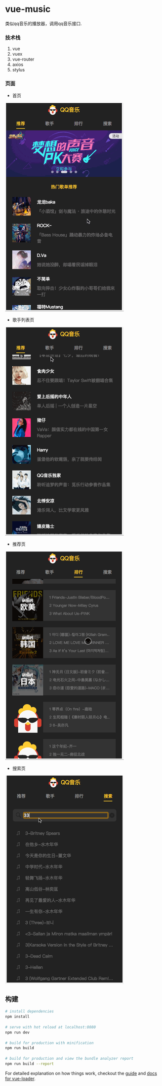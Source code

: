# vue-music

类似qq音乐的播放器，调用qq音乐接口.

### 技术栈
1. vue
2. vuex
3. vue-router
4. axios
5. stylus

### 页面
* 首页

![index gif](https://github.com/StevenShaoYY/Music/blob/master/screenshot/index.gif)

* 歌手列表页

![singer gif](https://github.com/StevenShaoYY/Music/blob/master/screenshot/singerList.gif)

* 推荐页

![recommend gif](https://github.com/StevenShaoYY/Music/blob/master/screenshot/recommend.gif)

* 搜索页

![index gif](https://github.com/StevenShaoYY/Music/blob/master/screenshot/search.gif)

## 构建

``` bash
# install dependencies
npm install

# serve with hot reload at localhost:8080
npm run dev

# build for production with minification
npm run build

# build for production and view the bundle analyzer report
npm run build --report
```

For detailed explanation on how things work, checkout the [guide](http://vuejs-templates.github.io/webpack/) and [docs for vue-loader](http://vuejs.github.io/vue-loader).

